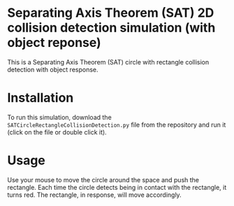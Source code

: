 # Separating Axis Theorem (SAT) 2D collision detection simulation (with object reponse)
This is a Separating Axis Theorem (SAT) circle with rectangle collision detection with object response.

# Installation
To run this simulation, download the `SATCircleRectangleCollisionDetection.py` file from the repository and run it (click on the file or double click it). 

# Usage
Use your mouse to move the circle around the space and push the rectangle. Each time the circle detects being in contact with the rectangle, it turns red. The rectangle, in response, will move accordingly.
